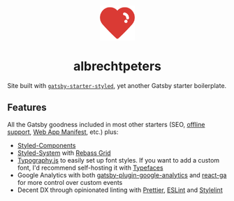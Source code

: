 <p align="center">
  <a href="https://github.com/albrechtpeters/albrechtpeters">
    <img alt="albrechtpeters" src="src/images/favicon.png" width="80px" />
  </a>
</p>
<h1 align="center">
  albrechtpeters
</h1>

Site built with [`gatsby-starter-styled`](https://github.com/gregoralbrecht/gatsby-starter-styled), yet another Gatsby starter boilerplate.

## Features

All the Gatsby goodness included in most other starters (SEO, [offline support](https://github.com/gatsbyjs/gatsby/tree/master/packages/gatsby-plugin-offline), [Web App Manifest](https://github.com/gatsbyjs/gatsby/tree/master/packages/gatsby-plugin-manifest), etc.) plus:

- [Styled-Components](https://github.com/styled-components/styled-components)
- [Styled-System](https://github.com/jxnblk/styled-system) with [Rebass Grid](https://github.com/rebassjs/grid)
- [Typography.js](https://kyleamathews.github.io/typography.js/) to easily set up font styles. If you want to add a custom font, I'd recommend self-hosting it with [Typefaces](https://github.com/KyleAMathews/typefaces)
- Google Analytics with both [gatsby-plugin-google-analytics](https://www.gatsbyjs.org/packages/gatsby-plugin-google-analytics/) and [react-ga](https://github.com/react-ga/react-ga) for more control over custom events
- Decent DX through opinionated linting with [Prettier](https://github.com/prettier/prettier), [ESLint](https://github.com/eslint/eslint) and [Stylelint](https://github.com/stylelint/stylelint)
